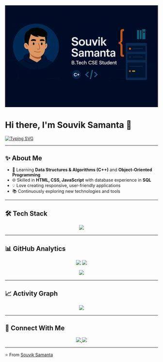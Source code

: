<!-- Profile Banner -->
<p align="center">
  <img src="https://raw.githubusercontent.com/souvik082003/souvik082003/refs/heads/main/souvik_banner%201.png" alt="GitHub Banner" width="800"/>
</p>


# Hi there, I'm Souvik Samanta 👋

[![Typing SVG](https://readme-typing-svg.demolab.com?font=Fira+Code&size=25&pause=1000&color=F7005F&center=true&vCenter=true&width=500&lines=💻+Web+Developer;🚀+Problem+Solver;🎓+B.Tech+CSE+Student;🌱+Learning+DSA+%26+OOPs)](https://git.io/typing-svg)

---

## ✨ About Me
- 🌱 Learning **Data Structures & Algorithms (C++)** and **Object-Oriented Programming**
- 🌐 Skilled in **HTML, CSS, JavaScript** with database experience in **SQL**
- 💡 Love creating responsive, user-friendly applications
- 📚 Continuously exploring new technologies and tools

---

## 🛠 Tech Stack

<p align="center">
  <img src="https://skillicons.dev/icons?i=cpp,html,css,javascript,git,github,mysql,vscode" />
</p>

---

## 📊 GitHub Analytics  

<p align="center">
  <img src="https://github-readme-stats.vercel.app/api?username=souvik082003&show_icons=true&theme=radical&hide_border=true" height="165" />
  <img src="https://github-readme-stats.vercel.app/api/top-langs/?username=souvik082003&layout=compact&theme=radical&hide_border=true" height="165" />
</p>

<p align="center">
  <img src="https://github-readme-streak-stats.herokuapp.com?user=souvik082003&theme=radical&hide_border=true" height="165" />
</p>

---

## 📈 Activity Graph
<p align="center">
  <img src="https://github-readme-activity-graph.vercel.app/graph?username=souvik082003&theme=radical&hide_border=true" />
</p>

---

## 🤝 Connect With Me
<p align="center">
  <a href="https://www.linkedin.com/in/souvik-samanta-660130211/">
    <img src="https://img.shields.io/badge/LinkedIn-0A66C2?style=for-the-badge&logo=linkedin&logoColor=white" />
  </a>
  <a href="mailto:work03.souvik@gmail.com">
    <img src="https://img.shields.io/badge/Email-D14836?style=for-the-badge&logo=gmail&logoColor=white" />
  </a>
</p>

---

⭐ From [Souvik Samanta](https://github.com/souvik082003)
